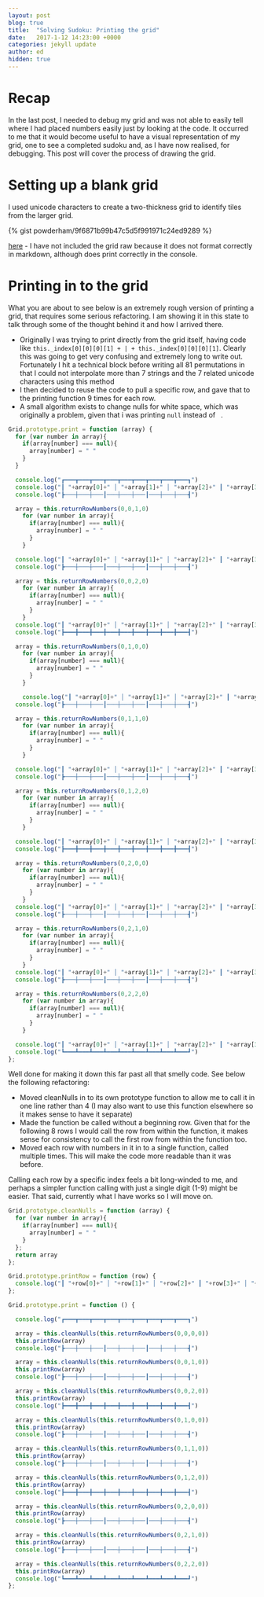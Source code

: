 ```yaml
---
layout: post
blog: true
title:  "Solving Sudoku: Printing the grid"
date:   2017-1-12 14:23:00 +0000
categories: jekyll update
author: ed
hidden: true
---
```


# Recap

In the last post, I needed to debug my grid and was not able to easily tell where I had placed numbers easily just by looking at the code. It occurred to me that it would become useful to have a visual representation of my grid, one to see a completed sudoku and, as I have now realised, for debugging. This post will cover the process of drawing the grid.

# Setting up a blank grid

I used unicode characters to create a two-thickness grid to identify tiles from the larger grid.

{% gist powderham/9f6871b99b47c5d5f991971c24ed9289 %}

 [here](https://gist.github.com/powderham/9f6871b99b47c5d5f991971c24ed9289) - I have not included the grid raw because it does not format correctly in markdown, although does print correctly in the console.

# Printing in to the grid

What you are about to see below is an extremely rough version of printing a grid, that requires some serious refactoring. I am showing it in this state to talk through some of the thought behind it and how I arrived there.
- Originally I was trying to print directly from the grid itself, having code like ```this._index[0][0][0][1] + | + this._index[0][0][0][1]```. Clearly this was going to get very confusing and extremely long to write out. Fortunately I hit a technical block before writing all 81 permutations in that I could not interpolate more than 7 strings and the 7 related unicode characters using this method
- I then decided to reuse the code to pull a specific row, and gave that to the printing function 9 times for each row.
- A small algorithm exists to change nulls for white space, which was originally a problem, given that i was printing ```null``` instead of ``` ```.

```javascript
Grid.prototype.print = function (array) {
  for (var number in array){
    if(array[number] === null){
      array[number] = " "
    }
  }

  console.log("┏━━━┳━━━┳━━━┳━━━┳━━━┳━━━┳━━━┳━━━┳━━━┓")
  console.log("┃ "+array[0]+" │ "+array[1]+" │ "+array[2]+" ┃ "+array[3]+" │ "+array[4]+" │ "+array[5]+" ┃ "+array[6]+" │ "+array[7]+" │ "+array[8]+" ┃")
  console.log("┣───┼───┼───┃───┼───┼───┃───┼───┼───┫")

  array = this.returnRowNumbers(0,0,1,0)
    for (var number in array){
      if(array[number] === null){
        array[number] = " "
      }
    }

  console.log("┃ "+array[0]+" │ "+array[1]+" │ "+array[2]+" ┃ "+array[3]+" │ "+array[4]+" │ "+array[5]+" ┃ "+array[6]+" │ "+array[7]+" │ "+array[8]+" ┃")
  console.log("┣───┼───┼───┃───┼───┼───┃───┼───┼───┫")

  array = this.returnRowNumbers(0,0,2,0)
    for (var number in array){
      if(array[number] === null){
        array[number] = " "
      }
    }
  console.log("┃ "+array[0]+" │ "+array[1]+" │ "+array[2]+" ┃ "+array[3]+" │ "+array[4]+" │ "+array[5]+" ┃ "+array[6]+" │ "+array[7]+" │ "+array[8]+" ┃")
  console.log("┣━━━╋━━━╋━━━╋━━━╋━━━╋━━━╋━━━╋━━━╋━━━┫")

  array = this.returnRowNumbers(0,1,0,0)
    for (var number in array){
      if(array[number] === null){
        array[number] = " "
      }
    }

    console.log("┃ "+array[0]+" │ "+array[1]+" │ "+array[2]+" ┃ "+array[3]+" │ "+array[4]+" │ "+array[5]+" ┃ "+array[6]+" │ "+array[7]+" │ "+array[8]+" ┃")
  console.log("┣───┼───┼───┃───┼───┼───┃───┼───┼───┫")

  array = this.returnRowNumbers(0,1,1,0)
    for (var number in array){
      if(array[number] === null){
        array[number] = " "
      }
    }

  console.log("┃ "+array[0]+" │ "+array[1]+" │ "+array[2]+" ┃ "+array[3]+" │ "+array[4]+" │ "+array[5]+" ┃ "+array[6]+" │ "+array[7]+" │ "+array[8]+" ┃")
  console.log("┣───┼───┼───┃───┼───┼───┃───┼───┼───┫")

  array = this.returnRowNumbers(0,1,2,0)
    for (var number in array){
      if(array[number] === null){
        array[number] = " "
      }
    }

  console.log("┃ "+array[0]+" │ "+array[1]+" │ "+array[2]+" ┃ "+array[3]+" │ "+array[4]+" │ "+array[5]+" ┃ "+array[6]+" │ "+array[7]+" │ "+array[8]+" ┃")
  console.log("┣━━━╋━━━╋━━━╋━━━╋━━━╋━━━╋━━━╋━━━╋━━━┫")

  array = this.returnRowNumbers(0,2,0,0)
    for (var number in array){
      if(array[number] === null){
        array[number] = " "
      }
    }
  console.log("┃ "+array[0]+" │ "+array[1]+" │ "+array[2]+" ┃ "+array[3]+" │ "+array[4]+" │ "+array[5]+" ┃ "+array[6]+" │ "+array[7]+" │ "+array[8]+" ┃")
  console.log("┣───┼───┼───┃───┼───┼───┃───┼───┼───┫")

  array = this.returnRowNumbers(0,2,1,0)
    for (var number in array){
      if(array[number] === null){
        array[number] = " "
      }
    }
  console.log("┃ "+array[0]+" │ "+array[1]+" │ "+array[2]+" ┃ "+array[3]+" │ "+array[4]+" │ "+array[5]+" ┃ "+array[6]+" │ "+array[7]+" │ "+array[8]+" ┃")
  console.log("┣───┼───┼───┃───┼───┼───┃───┼───┼───┫")

  array = this.returnRowNumbers(0,2,2,0)
    for (var number in array){
      if(array[number] === null){
        array[number] = " "
      }
    }

  console.log("┃ "+array[0]+" │ "+array[1]+" │ "+array[2]+" ┃ "+array[3]+" │ "+array[4]+" │ "+array[5]+" ┃ "+array[6]+" │ "+array[7]+" │ "+array[8]+" ┃")
  console.log("┗━━━┻━━━┻━━━┻━━━┻━━━┻━━━┻━━━┻━━━┻━━━┛")
};
```

Well done for making it down this far past all that smelly code. See below the following refactoring:
- Moved cleanNulls in to its own prototype function to allow me to call it in one line rather than 4 (I may also want to use this function elsewhere so it makes sense to have it separate)
- Made the function be called without a beginning row. Given that for the following 8 rows I would call the row from within the function, it makes sense for consistency to call the first row from within the function too.
- Moved each row with numbers in it in to a single function, called multiple times. This will make the code more readable than it was before.

Calling each row by a specific index feels a bit long-winded to me, and perhaps a simpler function calling with just a single digit (1-9) might be easier. That said, currently what I have works so I will move on.

```javascript
Grid.prototype.cleanNulls = function (array) {
  for (var number in array){
    if(array[number] === null){
      array[number] = " "
    }
  };
  return array
};

Grid.prototype.printRow = function (row) {
  console.log("┃ "+row[0]+" │ "+row[1]+" │ "+row[2]+" ┃ "+row[3]+" │ "+row[4]+" │ "+row[5]+" ┃ "+row[6]+" │ "+row[7]+" │ "+row[8]+" ┃")
};

Grid.prototype.print = function () {

  console.log("┏━━━┳━━━┳━━━┳━━━┳━━━┳━━━┳━━━┳━━━┳━━━┓")

  array = this.cleanNulls(this.returnRowNumbers(0,0,0,0))
  this.printRow(array)
  console.log("┣───┼───┼───┃───┼───┼───┃───┼───┼───┫")

  array = this.cleanNulls(this.returnRowNumbers(0,0,1,0))
  this.printRow(array)
  console.log("┣───┼───┼───┃───┼───┼───┃───┼───┼───┫")

  array = this.cleanNulls(this.returnRowNumbers(0,0,2,0))
  this.printRow(array)
  console.log("┣━━━╋━━━╋━━━╋━━━╋━━━╋━━━╋━━━╋━━━╋━━━┫")

  array = this.cleanNulls(this.returnRowNumbers(0,1,0,0))
  this.printRow(array)
  console.log("┣───┼───┼───┃───┼───┼───┃───┼───┼───┫")

  array = this.cleanNulls(this.returnRowNumbers(0,1,1,0))
  this.printRow(array)
  console.log("┣───┼───┼───┃───┼───┼───┃───┼───┼───┫")

  array = this.cleanNulls(this.returnRowNumbers(0,1,2,0))
  this.printRow(array)
  console.log("┣━━━╋━━━╋━━━╋━━━╋━━━╋━━━╋━━━╋━━━╋━━━┫")

  array = this.cleanNulls(this.returnRowNumbers(0,2,0,0))
  this.printRow(array)
  console.log("┣───┼───┼───┃───┼───┼───┃───┼───┼───┫")

  array = this.cleanNulls(this.returnRowNumbers(0,2,1,0))
  this.printRow(array)
  console.log("┣───┼───┼───┃───┼───┼───┃───┼───┼───┫")

  array = this.cleanNulls(this.returnRowNumbers(0,2,2,0))
  this.printRow(array)
  console.log("┗━━━┻━━━┻━━━┻━━━┻━━━┻━━━┻━━━┻━━━┻━━━┛")
};

```
